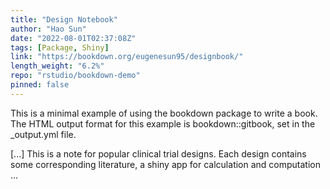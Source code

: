 ```yaml
---
title: "Design Notebook"
author: "Hao Sun"
date: "2022-08-01T02:37:08Z"
tags: [Package, Shiny]
link: "https://bookdown.org/eugenesun95/designbook/"
length_weight: "6.2%"
repo: "rstudio/bookdown-demo"
pinned: false
---
```


<p>This is a minimal example of using the bookdown package to write a book.
The HTML output format for this example is bookdown::gitbook,
set in the _output.yml file.</p> [...] This is a note for popular clinical trial designs. Each design contains some corresponding literature, a shiny app for calculation and computation ...
